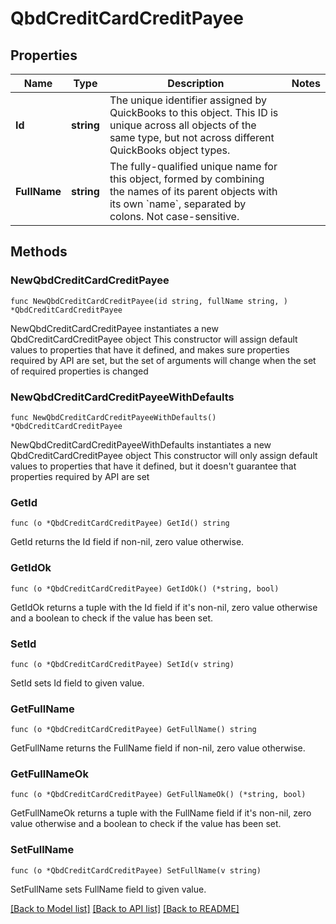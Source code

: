 # QbdCreditCardCreditPayee

## Properties

Name | Type | Description | Notes
------------ | ------------- | ------------- | -------------
**Id** | **string** | The unique identifier assigned by QuickBooks to this object. This ID is unique across all objects of the same type, but not across different QuickBooks object types. | 
**FullName** | **string** | The fully-qualified unique name for this object, formed by combining the names of its parent objects with its own &#x60;name&#x60;, separated by colons. Not case-sensitive. | 

## Methods

### NewQbdCreditCardCreditPayee

`func NewQbdCreditCardCreditPayee(id string, fullName string, ) *QbdCreditCardCreditPayee`

NewQbdCreditCardCreditPayee instantiates a new QbdCreditCardCreditPayee object
This constructor will assign default values to properties that have it defined,
and makes sure properties required by API are set, but the set of arguments
will change when the set of required properties is changed

### NewQbdCreditCardCreditPayeeWithDefaults

`func NewQbdCreditCardCreditPayeeWithDefaults() *QbdCreditCardCreditPayee`

NewQbdCreditCardCreditPayeeWithDefaults instantiates a new QbdCreditCardCreditPayee object
This constructor will only assign default values to properties that have it defined,
but it doesn't guarantee that properties required by API are set

### GetId

`func (o *QbdCreditCardCreditPayee) GetId() string`

GetId returns the Id field if non-nil, zero value otherwise.

### GetIdOk

`func (o *QbdCreditCardCreditPayee) GetIdOk() (*string, bool)`

GetIdOk returns a tuple with the Id field if it's non-nil, zero value otherwise
and a boolean to check if the value has been set.

### SetId

`func (o *QbdCreditCardCreditPayee) SetId(v string)`

SetId sets Id field to given value.


### GetFullName

`func (o *QbdCreditCardCreditPayee) GetFullName() string`

GetFullName returns the FullName field if non-nil, zero value otherwise.

### GetFullNameOk

`func (o *QbdCreditCardCreditPayee) GetFullNameOk() (*string, bool)`

GetFullNameOk returns a tuple with the FullName field if it's non-nil, zero value otherwise
and a boolean to check if the value has been set.

### SetFullName

`func (o *QbdCreditCardCreditPayee) SetFullName(v string)`

SetFullName sets FullName field to given value.



[[Back to Model list]](../README.md#documentation-for-models) [[Back to API list]](../README.md#documentation-for-api-endpoints) [[Back to README]](../README.md)


